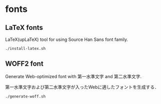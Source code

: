 # fonts

## LaTeX fonts

LaTeX(upLaTeX) tool for using Source Han Sans font family.


    ./install-latex.sh

## WOFF2 font

Generate Web-optimized font with 第一水準文字 and 第二水準文字.

第一水準文字および第二水準文字が入ったWebに適したフォントを生成する．

    ./generate-woff.sh

